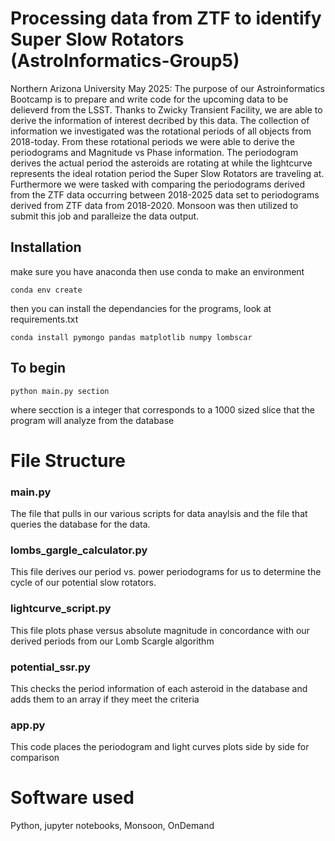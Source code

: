 # Processing data from ZTF to identify Super Slow Rotators (AstroInformatics-Group5)
Northern Arizona University May 2025: The purpose of our Astroinformatics Bootcamp is to prepare and write code for the upcoming data to be delieverd from the LSST. Thanks to Zwicky Transient Facility, we are able to derive the information of interest decribed by this data. The collection of information we investigated was the rotational periods of all objects from 2018-today. From these rotational periods we were able to derive the periodograms and Magnitude vs Phase information. The periodogram derives the actual period the asteroids are rotating at while the lightcurve represents the ideal rotation period the Super Slow Rotators are traveling at. Furthermore we were tasked with comparing the periodograms derived from the ZTF data occurring between 2018-2025 data set to periodograms derived from ZTF data from 2018-2020. Monsoon was then utilized to submit this job and paralleize the data output. 

## Installation
make sure you have anaconda then use conda to make an environment
```
conda env create
```

then you can install the dependancies for the programs, look at requirements.txt
```
conda install pymongo pandas matplotlib numpy lombscar
```

## To begin
```
python main.py section
```
where secction is a integer that corresponds to a 1000 sized slice that the program will analyze from the database

# File Structure

### main.py 
The file that pulls in our various scripts for data anaylsis and the file that queries the database for the data. 

### lombs_gargle_calculator.py
This file derives our period vs. power periodograms for us to determine the cycle of our potential slow rotators. 

### lightcurve_script.py 
This file plots phase versus absolute magnitude in concordance with our derived periods from our Lomb Scargle algorithm 

### potential_ssr.py 
This checks the period information of each asteroid in the database and adds them to an array if they meet the criteria

### app.py
This code places the periodogram and light curves plots side by side for comparison 

# Software used 
Python, jupyter notebooks, Monsoon, OnDemand 
